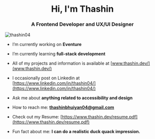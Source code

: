 <h1 align="center">Hi, I'm Thashin</h1>
<h3 align="center">A Frontend Developer and UX/UI Designer</h3>

<p align="left"> <img src="https://komarev.com/ghpvc/?username=thashin04&label=Profile%20views&color=0e75b6&style=flat" alt="thashin04" /> </p>

- I’m currently working on **Eventure**

- I’m currently learning **full-stack development**

- All of my projects and information is available at [www.thashin.dev/](www.thashin.dev/)

- I occasionally post on Linkedin at [https://www.linkedin.com/in/thashin04/](https://www.linkedin.com/in/thashin04/)

- Ask me about **anything related to accessibility and design**

- How to reach me: **thashinbhuiyan04@gmail.com**

- Check out my Resume: [https://www.thashin.dev/resume.pdf](https://www.thashin.dev/resume.pdf)

- Fun fact about me: **I can do a realistic duck quack impression.**

</p>
